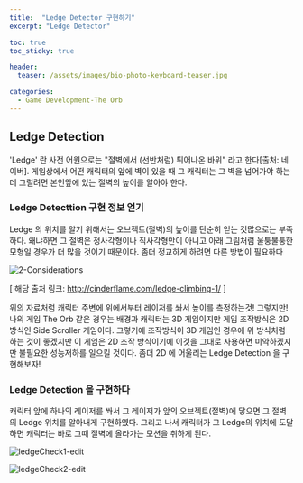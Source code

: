 ```yaml
---
title:  "Ledge Detector 구현하기"
excerpt: "Ledge Detector"

toc: true
toc_sticky: true

header:
  teaser: /assets/images/bio-photo-keyboard-teaser.jpg

categories:
  - Game Development-The Orb
---
```

## Ledge Detection

'Ledge' 란 사전 어원으로는 "절벽에서 (선반처럼) 튀어나온 바위" 라고 한다[출처: 네이버]. 게임상에서 어떤 캐릭터의 앞에 벽이 있을 때 그 캐릭터는 
그 벽을 넘어가야 하는데 그럴려면 본인앞에 있는 절벽의 높이를 알아야 한다. 


### Ledge Detecttion 구현 정보 얻기 

Ledge 의 위치를 알기 위해서는 오브젝트(절벽)의 높이를 단순히 얻는 것많으로는 부족하다. 왜냐하면 그 절벽은 정사각형이나 직사각형만이 아니고
아래 그림처럼 울퉁불퉁한 모형일 경우가 더 많을 것이기 때문이다. 좀더 정교하게 하려면 다른 방법이 필요하다

![2-Considerations](https://user-images.githubusercontent.com/73280175/104543194-5eae4980-5668-11eb-865b-e0b571d5c51f.jpg)

[ 해당 출처 링크: http://cinderflame.com/ledge-climbing-1/ ]

위의 자료처럼 캐릭터 주변에 위에서부터 레이저를 쏴서 높이를 측정하는것! 그렇지만! 나의 게임 The Orb 같은 경우는 배경과 캐릭터는 3D 게임이지만
게임 조작방식은 2D 방식인 Side Scroller 게임이다. 그렇기에 조작방식이 3D 게임인 경우에 위 방식처럼 하는 것이 좋겠지만 이 게임은 2D 조작 방식이기에 
이것을 그대로 사용하면 미약하겠지만 불필요한 성능저하를 일으킬 것이다. 좀더 2D 에 어울리는 Ledge Detection 을 구현해보자!


### Ledge Detection 을 구현하다

캐릭터 앞에 하나의 레이저를 쏴서 그 레이저가 앞의 오브젝트(절벽)에 닿으면 그 절벽의 Ledge 위치를 알아내게 구현하였다.
그리고 나서 캐릭터가 그 Ledge의 위치에 도달하면 캐릭터는 바로 그때 절벽에 올라가는 모션을 취하게 된다.

![ledgeCheck1-edit](https://user-images.githubusercontent.com/73280175/104544147-6ff85580-566a-11eb-969d-8348221f4e54.gif)


![ledgeCheck2-edit](https://user-images.githubusercontent.com/73280175/104544148-725aaf80-566a-11eb-9753-67fe945a51ba.gif)
